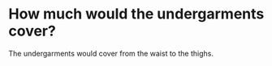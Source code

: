 # How much would the undergarments cover?

The undergarments would cover from the waist to the thighs.
